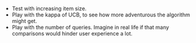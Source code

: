 - Test with increasing item size.
- Play with the kappa of UCB, to see how more adventurous the algorithm might get.
- Play with the number of queries. Imagine in real life if that many comparisons would hinder user experience a lot.
